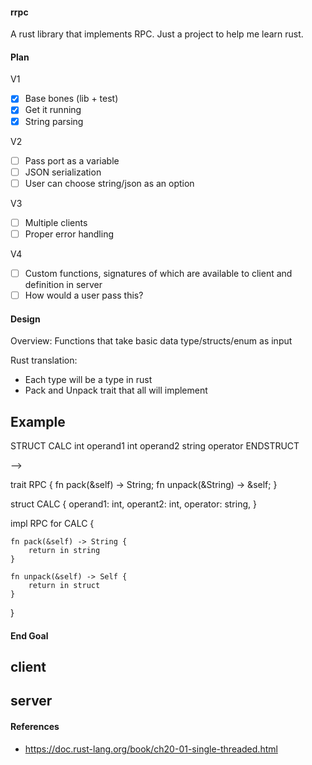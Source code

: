 #### rrpc

A rust library that implements RPC. Just a project to help me learn rust.

#### Plan

V1
 - [x] Base bones (lib + test)
 - [x] Get it running
 - [x] String parsing

V2
 - [ ] Pass port as a variable
 - [ ] JSON serialization
 - [ ] User can choose string/json as an option

V3
 - [ ] Multiple clients
 - [ ] Proper error handling

V4
 - [ ] Custom functions, signatures of which are available to client and definition in server
 - [ ] How would a user pass this?

#### Design

Overview: Functions that take basic data type/structs/enum as input

Rust translation:
 - Each type will be a type in rust
 - Pack and Unpack trait that all will implement

Example
-------

STRUCT CALC
int operand1 
int operand2
string operator
ENDSTRUCT

-->

trait RPC {
    fn pack(&self) -> String;
    fn unpack(&String) -> &self;
}

struct CALC {
    operand1: int,
    operant2: int,
    operator: string,
}

impl RPC for CALC {

    fn pack(&self) -> String {
        return in string
    }

    fn unpack(&self) -> Self {
        return in struct
    }
}

#### End Goal

client
 - 

server
 - 

#### References
 - https://doc.rust-lang.org/book/ch20-01-single-threaded.html
